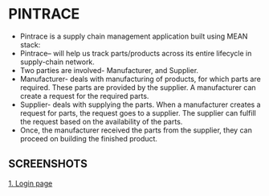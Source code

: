 # PINTRACE

* Pintrace is a supply chain management application built using MEAN stack:
* Pintrace– will help us track parts/products across its entire lifecycle in supply-chain
network.
* Two parties are involved- Manufacturer, and Supplier.
* Manufacturer- deals with manufacturing of products, for which parts are required.
These parts are provided by the supplier. A manufacturer can create a request for the
required parts.
* Supplier- deals with supplying the parts. When a manufacturer creates a request for
parts, the request goes to a supplier. The supplier can fulfill the request based on the
availability of the parts.
* Once, the manufacturer received the parts from the supplier, they can proceed on
building the finished product.

## SCREENSHOTS
[1. Login page](screenshots/1%20Login.PNG)
